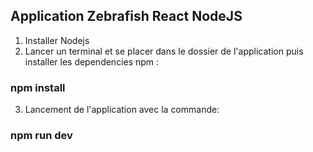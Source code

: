 ## Application Zebrafish React NodeJS
1. Installer Nodejs 
2. Lancer un terminal et se placer dans le dossier de l'application puis installer les dependencies npm : 

### npm install

3. Lancement de l'application avec la commande:

### npm run dev


